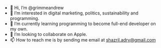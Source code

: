 - 👋 Hi, I’m @grimmeandrew
- 👀 I’m interested in digital marketing, politics, sustainability and programming.
- 🌱 I’m currently learning programming to become full-end developer on my own.
- 💞️ I’m looking to collaborate on Apple.
- 📫 How to reach me is by sending me email at shazril.adry@gmail.com

<!---
grimmeandrew/grimmeandrew is a ✨ special ✨ repository because its `README.md` (this file) appears on your GitHub profile.
You can click the Preview link to take a look at your changes.
--->
